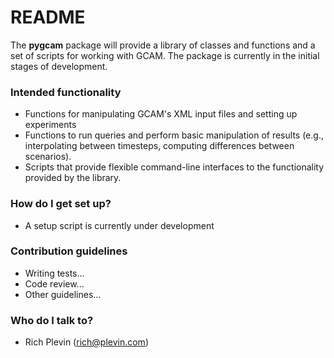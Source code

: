 # README #

The **pygcam** package will provide a library of classes and functions and a set of scripts for working with GCAM. The package is currently in the initial stages of development.

### Intended functionality ###

* Functions for manipulating GCAM's XML input files and setting up experiments
* Functions to run queries and perform basic manipulation of results (e.g., interpolating between timesteps, computing differences between scenarios).
* Scripts that provide flexible command-line interfaces to the functionality provided by the library.

### How do I get set up? ###

* A setup script is currently under development

### Contribution guidelines ###

* Writing tests...
* Code review...
* Other guidelines...

### Who do I talk to? ###

* Rich Plevin (rich@plevin.com)